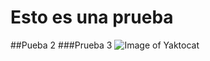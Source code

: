 # Esto es una prueba
##Pueba 2
###Prueba 3
![Image of Yaktocat](https://octodex.github.com/images/yaktocat.png)
